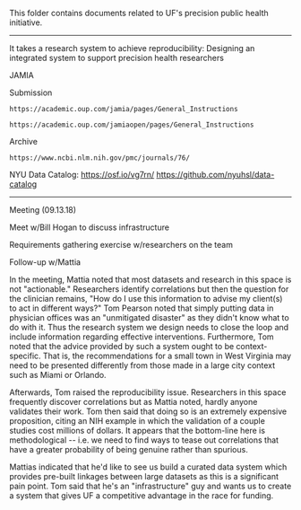 
This folder contains documents related to UF's precision public health initiative.

------------------------------------------------------------------------------------
It takes a research system to achieve reproducibility: Designing an integrated system to support precision health researchers

JAMIA

  Submission
  
    https://academic.oup.com/jamia/pages/General_Instructions
    
    https://academic.oup.com/jamiaopen/pages/General_Instructions
    
  Archive
  
    https://www.ncbi.nlm.nih.gov/pmc/journals/76/


NYU Data Catalog: https://osf.io/vg7rn/
                  https://github.com/nyuhsl/data-catalog

------------------------------------------------------------------------------------

Meeting (09.13.18)
  
  Meet w/Bill Hogan to discuss infrastructure
  
  Requirements gathering exercise w/researchers on the team
  
  Follow-up w/Mattia
  
In the meeting, Mattia noted that most datasets and research in this space is not "actionable."  Researchers identify correlations but then the question for the clinician remains, "How do I use this information to advise my client(s) to act in different ways?"  Tom Pearson noted that simply putting data in physician offices was an "unmitigated disaster" as they didn't know what to do with it.  Thus the research system we design needs to close the loop and include information regarding effective interventions.  Furthermore, Tom noted that the advice provided by such a system ought to be context-specific.  That is, the recommendations for a small town in West Virginia may need to be presented differently from those made in a large city context such as Miami or Orlando.

Afterwards, Tom raised the reproducibility issue.  Researchers in this space frequently discover correlations but as Mattia noted, hardly anyone validates their work.  Tom then said that doing so is an extremely expensive proposition, citing an NIH example in which the validation of a couple studies cost millions of dollars.  It appears that the bottom-line here is methodological -- i.e. we need to find ways to tease out correlations that have a greater probability of being genuine rather than spurious.

Mattias indicated that he'd like to see us build a curated data system which provides pre-built linkages between large datasets as this is a significant pain point.  Tom said that he's an "infrastructure" guy and wants us to create a system that gives UF a competitive advantage in the race for funding.


